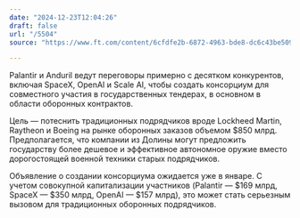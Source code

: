 ```yaml
---
date: "2024-12-23T12:04:26"
draft: false
url: "/5504"
source: "https://www.ft.com/content/6cfdfe2b-6872-4963-bde8-dc6c43be5093"

---
```


Palantir и Anduril ведут переговоры примерно с десятком конкурентов, включая SpaceX, OpenAI и Scale AI, чтобы создать консорциум для совместного участия в государственных тендерах, в основном в области оборонных контрактов.

Цель — потеснить традиционных подрядчиков вроде Lockheed Martin, Raytheon и Boeing на рынке оборонных заказов объемом $850 млрд. Предполагается, что компании из Долины могут предложить государству более дешевое и эффективное автономное оружие вместо дорогостоящей военной техники старых подрядчиков.

Объявление о создании консорциума ожидается уже в январе. С учетом совокупной капитализации участников (Palantir — $169 млрд, SpaceX — $350 млрд, OpenAI — $157 млрд), это может стать серьезным вызовом для традиционных оборонных подрядчиков.
